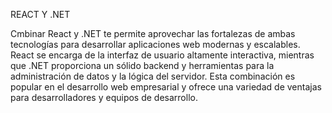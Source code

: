 REACT Y .NET 

Cmbinar React y .NET te permite aprovechar las fortalezas de ambas tecnologías para desarrollar aplicaciones web modernas y escalables. React se encarga de la interfaz de usuario altamente interactiva, mientras que .NET proporciona un sólido backend y herramientas para la administración de datos y la lógica del servidor. Esta combinación es popular en el desarrollo web empresarial y ofrece una variedad de ventajas para desarrolladores y equipos de desarrollo.

